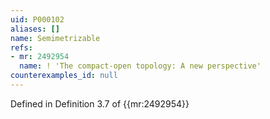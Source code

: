 ```yaml
---
uid: P000102
aliases: []
name: Semimetrizable
refs:
- mr: 2492954
  name: ! 'The compact-open topology: A new perspective'
counterexamples_id: null
---
```

Defined in Definition 3.7 of {{mr:2492954}}
